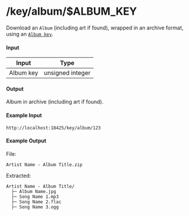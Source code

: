 # /key/album/$ALBUM_KEY
Download an `Album` (including art if found), wrapped in an archive format, using an [`Album key`](../../common-objects/key.md).

#### Input
| Input     | Type             |
|-----------|------------------|
| Album key | unsigned integer |

#### Output
Album in archive (including art if found).

#### Example Input
```http
http://localhost:18425/key/album/123
```

#### Example Output
File:
```plaintext
Artist Name - Album Title.zip
```

Extracted:
```plaintext
Artist Name - Album Title/
  ├─ Album Name.jpg
  ├─ Song Name 1.mp3
  ├─ Song Name 2.flac
  ├─ Song Name 3.ogg
```
